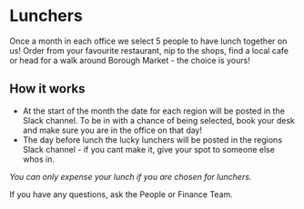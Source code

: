 # Lunchers 

Once a month in each office we select 5 people to have lunch together on us! Order from your favourite restaurant, nip to the shops, find a local cafe or head for a walk around Borough Market - the choice is yours!

## How it works

- At the start of the month the date for each region will be posted in the Slack channel. To be in with a chance of being selected, book your desk and make sure you are in the office on that day!
- The day before lunch the lucky lunchers will be posted in the regions Slack channel - if you cant make it, give your spot to someone else whos in.

*You can only expense your lunch if you are chosen for lunchers.*

If you have any questions, ask the People or Finance Team.
